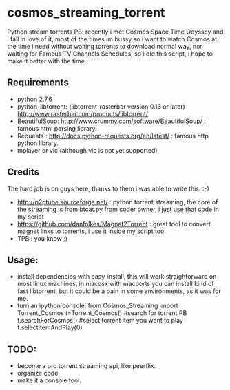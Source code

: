 cosmos_streaming_torrent
========================

Python stream torrents PB: recently i met Cosmos Space Time Odyssey and i fall in love of it, most of the times im bussy so i want to watch Cosmos at the time i need without waiting torrents to download normal way, nor waiting for Famous TV Channels Schedules, so i did this script, i hope to make it better with the time.

## Requirements
* python 2.7.6
* python-libtorrent:  (libtorrent-rasterbar version 0.16 or later)  <http://www.rasterbar.com/products/libtorrent/>
* BeautifulSoup:  <http://www.crummy.com/software/BeautifulSoup/> : famous html parsing library.
* Requests : http://docs.python-requests.org/en/latest/ : famous http python library.
* mplayer or vlc (although vlc is not yet supported)

## Credits 
The hard job is on guys here, thanks to them i was able to write this. :-) 
* <http://p2ptube.sourceforge.net/> : python torrent streaming, the core of the streaming is from btcat.py from coder owner, i just use that code in my script
* <https://github.com/danfolkes/Magnet2Torrent> : great tool to convert magnet links to torrents, i use it inside my script too. 
* TPB : you know ;)

## Usage:
* install dependencies with easy_install, this will work straighforward on most linux machines, in macosx with macports you can install kind of fast
libtorrent, but it could be a pain in some environments, as it was for me. 
* turn an ipython console: 
      from Cosmos_Streaming import Torrent_Cosmos
      t=Torrent_Cosmos()
      #search for torrent PB
      t.searchForCosmos()
      #select torrent item you want to play
      t.selectItemAndPlay(0)

## TODO:
* become a pro torrent streaming api, like peerflix.
* organize code.
* make it a console tool.













